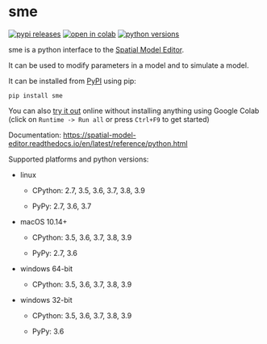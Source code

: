 
# sme

[![pypi releases](https://img.shields.io/pypi/v/sme.svg)](https://pypi.org/project/sme)
[![open in colab](https://colab.research.google.com/assets/colab-badge.svg)](https://colab.research.google.com/github/lkeegan/spatial-model-editor/blob/master/sme/sme_getting_started.ipynb)
[![python versions](https://img.shields.io/pypi/pyversions/sme)](https://pypi.org/project/sme)

sme is a python interface to the [Spatial Model Editor](https://github.com/lkeegan/spatial-model-editor).

It can be used to modify parameters in a model and to simulate a model.

It can be installed from [PyPI](https://pypi.org/project/sme/) using pip:

```
pip install sme
```

You can also [try it out][1] online without installing anything using Google Colab
(click on `Runtime -> Run all` or press `Ctrl+F9` to get started)

[1]: https://colab.research.google.com/github/lkeegan/spatial-model-editor/blob/master/sme/sme_getting_started.ipynb

Documentation: <https://spatial-model-editor.readthedocs.io/en/latest/reference/python.html>

Supported platforms and python versions:

- linux

  - CPython: 2.7, 3.5, 3.6, 3.7, 3.8, 3.9

  - PyPy: 2.7, 3.6, 3.7

- macOS 10.14+

  - CPython: 3.5, 3.6, 3.7, 3.8, 3.9

  - PyPy: 2.7, 3.6

- windows 64-bit

  - CPython: 3.5, 3.6, 3.7, 3.8, 3.9

- windows 32-bit

  - CPython: 3.5, 3.6, 3.7, 3.8, 3.9

  - PyPy: 3.6
